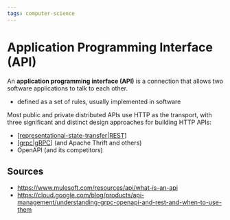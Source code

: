 ```yaml
---
tags: computer-science
---
```


# Application Programming Interface (API)

An **application programming interface (API)** is a connection that allows two software applications to talk to each other.

- defined as a set of rules, usually implemented in software

Most public and private distributed APIs use HTTP as the transport, with three significant and distinct design approaches for building HTTP APIs:

- [[representational-state-transfer|REST]]
- [[grpc|gRPC]] (and Apache Thrift and others)
- OpenAPI (and its competitors)

## Sources

- <https://www.mulesoft.com/resources/api/what-is-an-api>
- <https://cloud.google.com/blog/products/api-management/understanding-grpc-openapi-and-rest-and-when-to-use-them>

[//begin]: # "Autogenerated link references for markdown compatibility"
[representational-state-transfer|REST]: representational-state-transfer "REST: Representational State Transfer"
[grpc|gRPC]: grpc "gRPC"
[//end]: # "Autogenerated link references"

